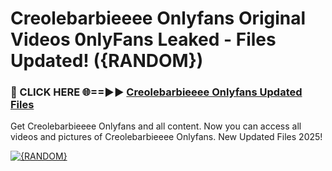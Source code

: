 # Creolebarbieeee Onlyfans Original Videos 0nlyFans Leaked - Files Updated! ({RANDOM})

<h3>🔴 CLICK HERE 🌐==►► <a href="https://betterlinks.top/A2PfLJ" rel="nofollow">Creolebarbieeee Onlyfans Updated Files</a></h3>

Get Creolebarbieeee Onlyfans and all content. Now you can access all videos and pictures of Creolebarbieeee Onlyfans. New Updated Files 2025!

[![{RANDOM}](https://i.imgur.com/ppqm5kG.gif)](https://betterlinks.top/A2PfLJ)